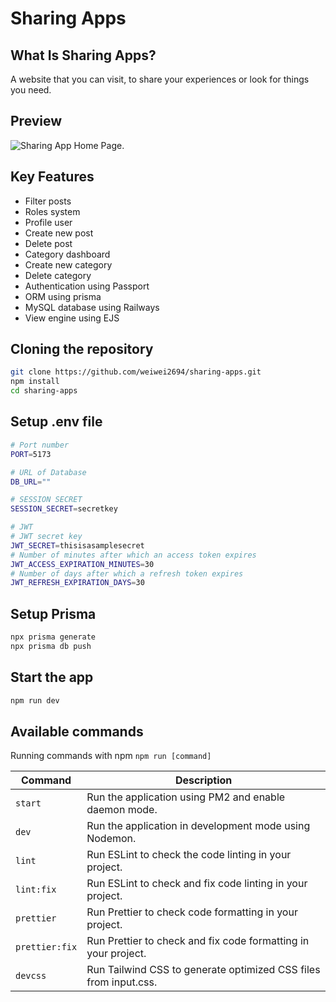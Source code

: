 # Sharing Apps

## What Is Sharing Apps?
A website that you can visit, to share your experiences or look for things you need.

## Preview
![Sharing App Home Page.](/assets/previewhome.png)

## Key Features
- Filter posts
- Roles system
- Profile user
- Create new post
- Delete post
- Category dashboard
- Create new category
- Delete category
- Authentication using Passport
- ORM using prisma
- MySQL database using Railways
- View engine using EJS

## Cloning the repository
```bash
git clone https://github.com/weiwei2694/sharing-apps.git
npm install
cd sharing-apps
```

## Setup .env file
```bash
# Port number
PORT=5173

# URL of Database
DB_URL=""

# SESSION SECRET
SESSION_SECRET=secretkey

# JWT
# JWT secret key
JWT_SECRET=thisisasamplesecret
# Number of minutes after which an access token expires
JWT_ACCESS_EXPIRATION_MINUTES=30
# Number of days after which a refresh token expires
JWT_REFRESH_EXPIRATION_DAYS=30
```

## Setup Prisma
```bash
npx prisma generate
npx prisma db push
```

## Start the app
```bash
npm run dev
```

## Available commands
Running commands with npm `npm run [command]`

| Command        | Description                                                      |
| -------------- | ---------------------------------------------------------------- |
| `start`        | Run the application using PM2 and enable daemon mode.            |
| `dev`          | Run the application in development mode using Nodemon.           |
| `lint`         | Run ESLint to check the code linting in your project.            |
| `lint:fix`     | Run ESLint to check and fix code linting in your project.        |
| `prettier`     | Run Prettier to check code formatting in your project.           |
| `prettier:fix` | Run Prettier to check and fix code formatting in your project.   |
| `devcss`       | Run Tailwind CSS to generate optimized CSS files from input.css. |
